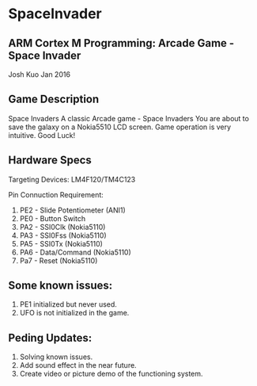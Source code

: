 # SpaceInvader

ARM Cortex M Programming: Arcade Game - Space Invader
-----------------------------

Josh Kuo
Jan 2016

Game Description
-----------------------------
Space Invaders
A classic Arcade game - Space Invaders
You are about to save the galaxy on a Nokia5510 LCD screen.
Game operation is very intuitive.
Good Luck!

Hardware Specs
-----------------------------
Targeting Devices:	LM4F120/TM4C123
 
Pin Connuction Requirement:
 
 1. PE2	-	Slide Potentiometer (ANI1)
 2. PE0	-	Button Switch
 3. PA2	-	SSI0Clk (Nokia5110)
 4. PA3	-	SSI0Fss (Nokia5110)
 5. PA5	-	SSI0Tx	(Nokia5110)
 6. PA6	-	Data/Command (Nokia5110)
 7. Pa7	-	Reset (Nokia5110)


Some known issues:
-----------------------------
1) PE1 initialized but never used.
2) UFO is not initialized in the game.

Peding Updates:
-----------------------------
1) Solving known issues.
2) Add sound effect in the near future.
3) Create video or picture demo of the functioning system.
